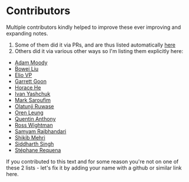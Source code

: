 # Contributors

Multiple contributors kindly helped to improve these ever improving and expanding notes.

1. Some of them did it via PRs, and are thus listed automatically [here](https://github.com/stas00/ml-engineering/graphs/contributors)
2. Others did it via various other ways so I'm listing them explicitly here:

- [Adam Moody](https://github.com/adammoody)
- [Bowei Liu](https://github.com/boweiliu)
- [Elio VP](https://www.linkedin.com/in/eliovp/)
- [Garrett Goon](https://github.com/garrett361)
- [Horace He](https://github.com/Chillee)
- [Ivan Yashchuk](https://github.com/IvanYashchuk)
- [Mark Saroufim](https://github.com/msaroufim)
- [Olatunji Ruwase](https://github.com/tjruwase)
- [Oren Leung](https://github.com/OrenLeung)
- [Quentin Anthony](https://github.com/Quentin-Anthony)
- [Ross Wightman](https://github.com/rwightman)
- [Samyam Rajbhandari](https://github.com/samyam)
- [Shikib Mehri](https://github.com/Shikib)
- [Siddharth Singh](https://github.com/siddharth9820)
- [Stéphane Requena](https://twitter.com/s_requena)

If you contributed to this text and for some reason you're not on one of these 2 lists - let's fix it by adding your name with a github or similar link here.
